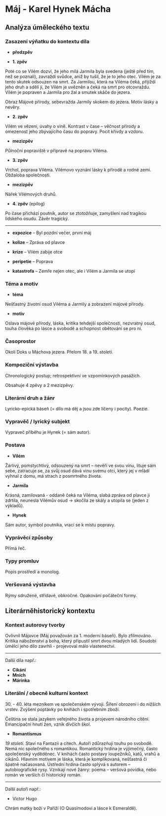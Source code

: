 # Máj - Karel Hynek Mácha

## Analýza úměleckého textu

### Zasazení výňatku do kontextu díla

- **předzpěv**

- **1. zpěv** 

Poté co se Vilém dozví, že jeho milá Jarmila byla svedena (ještě před tím, než se poznali), zavraždí svůdce, aniž by tušil, že je to jeho otec. Vilém je za tento skutek odsouzen na smrt. Za Jarmilou, která na Viléma čeká, přijíždí jeho druh a sdělí jí, že Vilém je uvězněn a čeká na smrt pro otcovraždu. Vilém je popraven a Jarmila pro žal a smutek skáče do jezera.

Obraz Májové přírody, sebevražda Jarmily skokem do jezera. Motiv lásky a nevěry.

- **2. zpěv**

Vilém ve vězení, úvahy o vině. Kontrast v čase – věčnost přírody a omezenost jeho zbývajícího času do popravy. Pocit křivdy a vzdoru.

- **mezizpěv**

Půlnoční popraviště v přípravě na popravu Viléma.

- **3. zpěv**

Vrchol, poprava Viléma. Vilémovo vyznání lásky k přírodě a rodné zemi. Obžaloba společnosti.

- **mezizpěv**

Nářek Vilémových druhů.

- **4. zpěv** (epilog)

Po čase přichází poutník, autor se ztotožňuje, zamyšlení nad tragikou lidského osudu. Závěr tragický.

---

- **expozice** – Byl pozdní večer, první máj

- **kolize** – Zpráva od plavce

- **krize** – Vilém zabije otce

- **peripetie** – Poprava

- **katastrofa** – Zemře nejen otec, ale i Vilém a Jarmila se utopí

### Téma a motiv

- **téma**

Nešťastný životní osud Viléma a Jarmily a zobrazení májové přírody.

- **motiv**

Oslava májové přírody, láska, kritika tehdejší společnosti, nezvratný osud, touha člověka po lásce a svobodě a schopnost obětování se pro ni.

### Časoprostor

Okolí Doks u Máchova jezera. Přelom 18. a 19. století.

### Kompoziční výstavba

Chronologický postup; retrospektivní ve vzpomínkových pasážích.

Obsahuje 4 zpěvy a 2 mezizpěvy.

### Literární druh a žánr

Lyricko-epická báseň (= dílo má děj a jsou zde líčeny i pocity). Poezie.

### Vypravěč / lyrický subjekt

Vypraveč příběhu je Hynek (= sám autor).

### Postava

- **Vilém**

Žárlivý, pomstychtivý, odsouzený na smrt – nevěří ve svou vinu, lituje sám sebe, zatracuje se, za svůj osud dává vinu svému otci, který jej v mládí vyhnal z domu, má strach z posmrtného života.

- **Jarmila**

Krásná, zamilovaná - oddaně čeká na Viléma, slabá zpráva od plavce ji zdrtila, neunesla Vilémův osud -> skočila ze skály a utopila se (jeden z výkladů).

- **Hynek**

Sám autor, symbol poutníka, vrací se k místu popravy.

### Vyprávěcí způsoby

Přímá řeč.

### Typy promluv

Popis prostředí a monolog.

### Veršovaná výstavba

Rýmy sdružené, střídavé, obkročné. Opakování počáteční formy.

## Literárněhistorický kontextu

### Kontext autorovy tvorby

Ovlivnil Májovce (Máj považován za 1. moderní báseň). Bylo zfilmováno. Kritika náboženství a boha, který připustil smrt dvou mladých lidí. Soudobí úmělci jeho dílo zavrhli - projevoval málo vlastenectví.

---

Další díla např.:

- **Cikáni**
- **Mnich**
- **Márinka**

### Literální / obecně kulturní kontext

30\. - 40. léta mezníkem ve společenském vývoji. Šíření obrození i do nižších vrstev. Zvýšení poptávky po knihách i spotřebním zboží.

Čeština se stala jazykem veřejného života a projevem národního cítění. Emancipační hnutí žen, vznik dívčích škol.

- **Romantismus**

*19 století.* Staví na Fantazii a citech. Autoři zdůrazňují touhu po svobodě. Nemá nic společného s romantikou. Romantický hrdina je výjimečný, často společenský vyděděnec. V knihách často postavy loupežníků, katů, vrahů a cikánů. Hlavním motivem je láska, která je komplikovaná, nešťastná či špatně načasovaná. Ústřední hrdina často splývá s autorem – autobiografické rysy. Vznikají nové žánry: poema – veršová povídka, nebo román ve verších či historický román. 

---

Další autoři např.: 

- Victor Hugo

Chrám matky boží v Paříži (O Quasimodovi a lásce k Esmeraldě).
